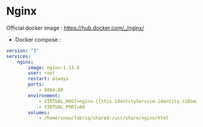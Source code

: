 Nginx
============

Official docker image : https://hub.docker.com/_/nginx/


* Docker compose :

```yml
version: "3"
services:
    nginx:
        image: nginx:1.13.8
        user: root
        restart: always
        ports:
            - 8084:80
        environment:
            - VIRTUAL_HOST=nginx.{{this.identityService.identity.ciDomain}}
            - VIRTUAL_PORT=80            
        volumes:
            - /home/snow/fabriq/shared:/usr/share/nginx/html
```